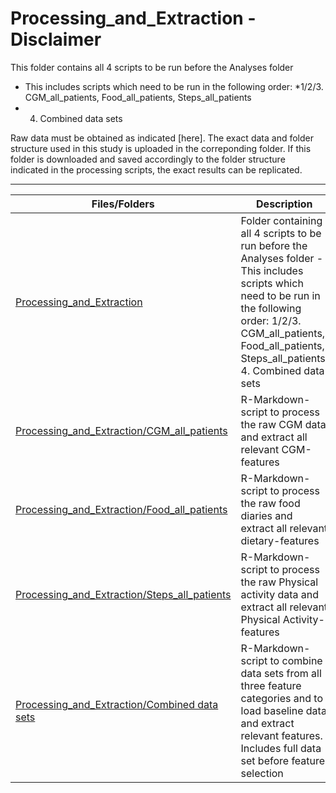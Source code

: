Processing_and_Extraction - Disclaimer
===

This folder contains all 4 scripts to be run before the Analyses folder 
* This includes scripts which need to be run in the following order: 
*1/2/3. CGM_all_patients, Food_all_patients, Steps_all_patients
* 4. Combined data sets

Raw data must be obtained as indicated [here]. The exact data and folder structure used in this study is uploaded in the correponding folder. If this folder is downloaded and saved accordingly to the folder structure indicated in the processing scripts, the exact results can be replicated.

---

| Files/Folders                 | Description   |
| -----------------             | ------------- |
[Processing_and_Extraction](https://github.com/christophvoe/Sweet_Dreams_Ahead_Machine_Learning_Models_for_Nocturnal_Hypoglycemia_Prediction_in_Type_2_Diabetes/tree/main/Processing_and_Extraction)      |Folder containing all 4 scripts to be run before the Analyses folder - This includes scripts which need to be run in the following order: 1/2/3. CGM_all_patients, Food_all_patients, Steps_all_patients, 4. Combined data sets|
|[Processing_and_Extraction/CGM_all_patients](https://github.com/christophvoe/Sweet_Dreams_Ahead_Machine_Learning_Models_for_Nocturnal_Hypoglycemia_Prediction_in_Type_2_Diabetes/blob/main/Processing_and_Extraction/CGM_all_patients.Rmd) |R-Markdown-script to process the raw CGM data and extract all relevant CGM-features|
|[Processing_and_Extraction/Food_all_patients](https://github.com/christophvoe/Sweet_Dreams_Ahead_Machine_Learning_Models_for_Nocturnal_Hypoglycemia_Prediction_in_Type_2_Diabetes/blob/main/Processing_and_Extraction/Food_all_patients.Rmd) |R-Markdown-script to process the raw food diaries and extract all relevant dietary-features|
|[Processing_and_Extraction/Steps_all_patients](https://github.com/christophvoe/Sweet_Dreams_Ahead_Machine_Learning_Models_for_Nocturnal_Hypoglycemia_Prediction_in_Type_2_Diabetes/blob/main/Processing_and_Extraction/Steps_all_patients.Rmd) |R-Markdown-script to process the raw Physical activity data and extract all relevant Physical Activity-features|
|[Processing_and_Extraction/Combined data sets](https://github.com/christophvoe/Sweet_Dreams_Ahead_Machine_Learning_Models_for_Nocturnal_Hypoglycemia_Prediction_in_Type_2_Diabetes/blob/main/Processing_and_Extraction/Combined%20data%20sets.Rmd) |R-Markdown-script to combine data sets from all three feature categories and to load baseline data and extract relevant features. Includes full data set before feature selection|